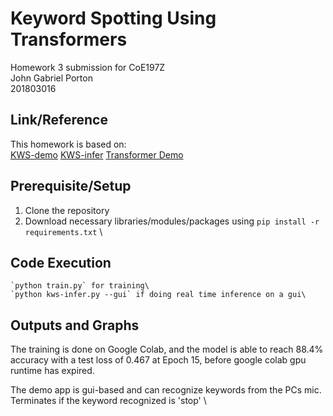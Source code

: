 # Keyword Spotting Using Transformers
Homework 3 submission for CoE197Z\
John Gabriel Porton  \
201803016

## Link/Reference
This homework is based on: \
[KWS-demo](https://github.com/roatienza/Deep-Learning-Experiments/blob/master/versions/2022/supervised/python/kws_demo.ipynb)
[KWS-infer](https://github.com/roatienza/Deep-Learning-Experiments/blob/master/versions/2022/supervised/python/kws-infer.py)
[Transformer Demo](https://github.com/roatienza/Deep-Learning-Experiments/blob/master/versions/2022/transformer/python/transformer_demo.ipynb)

  
## Prerequisite/Setup
1. Clone the repository
2. Download necessary libraries/modules/packages using `pip install -r requirements.txt` \
  
## Code Execution

    `python train.py` for training\
    `python kws-infer.py --gui` if doing real time inference on a gui\
    
## Outputs and Graphs

The training is done on Google Colab, and the model is able to reach 88.4% accuracy with a test loss of 0.467 at Epoch 15, 
before google colab gpu runtime has expired. 

The demo app is gui-based and can recognize keywords from the PCs mic. Terminates if the keyword recognized is 'stop' \





